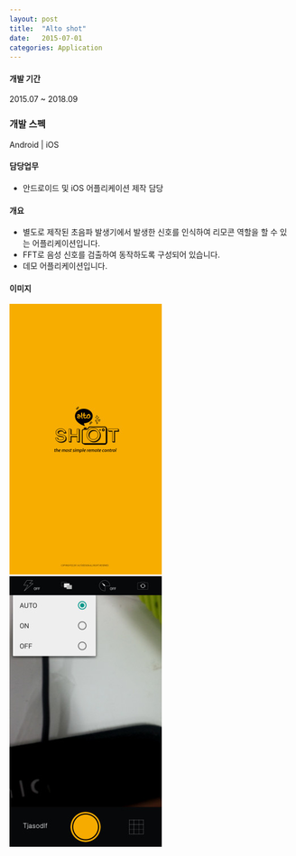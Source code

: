 ```yaml
---
layout: post
title:  "Alto shot"
date:   2015-07-01
categories: Application
---
```


#### 개발 기간
2015.07 ~ 2018.09

### 개발 스펙
Android | iOS

#### 담당업무
- 안드로이드 및 iOS 어플리케이션 제작 담당

#### 개요
- 별도로 제작된 초음파 발생기에서 발생한 신호를 인식하여 리모콘 역할을 할 수 있는 어플리케이션입니다.
- FFT로 음성 신호를 검출하여 동작하도록 구성되어 있습니다.
- 데모 어플리케이션입니다.

#### 이미지
![Alto_0](/images/resized_alto_0.jpg)
![Alto_1](/images/resized_alto_1.jpg)